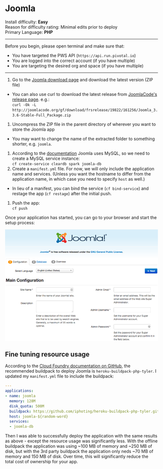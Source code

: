 # Joomla

Install difficulty: **Easy**<br />
Reason for difficulty rating: Minimal edits prior to deploy<br />
Primary Language: **PHP**

---

Before you begin, please open terminal and make sure that:
* You have targeted the PWS API (`https://api.run.pivotal.io`)
* You are logged into the correct account (if you have multiple)
* You are targeting the desired org and space (if you have multiple)

---


1. Go to the [Joomla download page](http://www.joomla.org/download.html) and download the latest version (ZIP file)
 * You can also use curl to download the latest release from [JoomlaCode's release page](http://joomlacode.org/gf/project/joomla/frs/). e.g.: <br />`curl -Ok -L http://joomlacode.org/gf/download/frsrelease/19822/161256/Joomla_3.3.6-Stable-Full_Package.zip`
1. Uncompress the ZIP file in the parent directory of wherever you want to store the Joomla app
 * You may want to change the name of the extracted folder to something shorter, e.g. `joomla`.
1. According to the [documentation](http://docs.joomla.org/Portal:Learn_More) Joomla uses MySQL, so we need to create a MySQL service instance: <br />`cf create-service cleardb spark joomla-db`
1. Create a `manifest.yml` file. For now, we will only include the application name and services. (Unless you want the hostname to differ from the application name, in which case you need to specify `host` as well.)
 * In lieu of a manifest, you can bind the service (`cf bind-service`) and restage the app (`cf restage`) after the initial push.
1. Push the app: <br />`cf push`

Once your application has started, you can go to your browser and start the setup process:

![](../images/joomlaInstall-1.png)


## Fine tuning resource usage

According to the [Cloud Foundry documentation on GitHub](https://github.com/cloudfoundry-community/cf-docs-contrib/wiki/Joomla-CMS-on-Cloud-Foundry-v2), the recommended buildpack to deploy Joomla is `heroku-buildpack-php-tyler`. I updated my `manifest.yml` file to include the buildpack:

```yaml
---
applications:
- name: joomla
  memory: 128M
  disk_quota: 500M
  buildpack: https://github.com/iphoting/heroku-buildpack-php-tyler.git
  host: joomla-${random-word}
  services:
  - joomla-db
```

Then I was able to successfully deploy the application with the same results as above - except the resource usage was significantly less. With the offline buildpack the application was using ~100 MB of memory and ~250 MB of disk, but with the 3rd party buildpack the application only neds ~70 MB of memory and 150 MB of disk. Over time, this will significantly reduce the total cost of ownership for your app.

